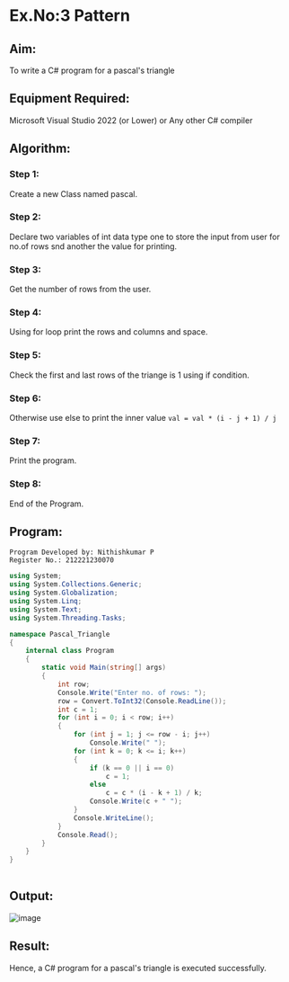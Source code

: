 # Ex.No:3 Pattern
## Aim:
To write a C# program for a pascal's triangle
## Equipment Required:
Microsoft Visual Studio 2022 (or Lower) or Any other C# compiler
## Algorithm:
### Step 1:
Create a new Class named pascal.
### Step 2:
Declare two variables of int data type one to store the input from user for no.of rows snd another the value for printing.
### Step 3:
Get the number of rows from the user.
### Step 4:
Using for loop print the rows and columns and space.
### Step 5:
Check the first and last rows of the triange is 1 using if condition.
### Step 6:
Otherwise use else to print the inner value
```val = val * (i - j + 1) / j```
### Step 7:
Print the program.
### Step 8:
End of the Program.
## Program:
```
Program Developed by: Nithishkumar P
Register No.: 212221230070
```
```C#
using System;
using System.Collections.Generic;
using System.Globalization;
using System.Linq;
using System.Text;
using System.Threading.Tasks;

namespace Pascal_Triangle
{
    internal class Program
    {
        static void Main(string[] args)
        {
            int row;
            Console.Write("Enter no. of rows: ");
            row = Convert.ToInt32(Console.ReadLine());
            int c = 1;
            for (int i = 0; i < row; i++)
            {
                for (int j = 1; j <= row - i; j++)
                    Console.Write(" ");
                for (int k = 0; k <= i; k++)
                {
                    if (k == 0 || i == 0)
                        c = 1;
                    else
                        c = c * (i - k + 1) / k;
                    Console.Write(c + " ");
                }
                Console.WriteLine();
            }
            Console.Read();
        }
    }
}
       
```
## Output:
![image](https://user-images.githubusercontent.com/93427017/226514500-abbdb171-470d-4f89-be4e-b789de370442.png)
## Result:
Hence, a C# program for a pascal's triangle is executed successfully.
